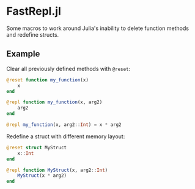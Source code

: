 # FastRepl.jl

Some macros to work around Julia's inability to delete function methods and redefine structs.

## Example

Clear all previously defined methods with `@reset`:
```julia
@reset function my_function(x)
    x
end

@repl function my_function(x, arg2)
    arg2
end

@repl my_function(x, arg2::Int) = x * arg2
```

Redefine a struct with different memory layout:
```julia
@reset struct MyStruct
    x::Int
end

@repl function MyStruct(x, arg2::Int)
    MyStruct(x * arg2)
end
```
